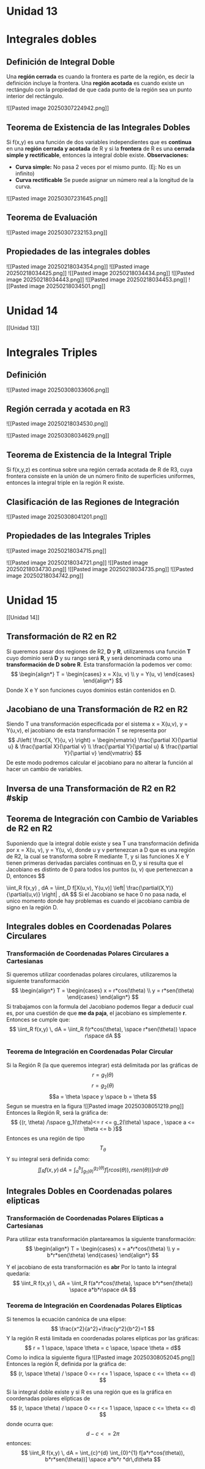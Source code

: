 # Unidad 13

# Integrales dobles

## Definición de Integral Doble
Una **región cerrada** es cuando la frontera es parte de la región, es decir la definición incluye la frontera.
Una **región acotada** es cuando existe un rectángulo con la propiedad de que cada punto de la región sea un punto interior del rectángulo.

![[Pasted image 20250307224942.png]]

## Teorema de Existencia de las Integrales Dobles
Si f(x,y) es una función de dos variables independientes que es **continua** en una **región cerrada y acotada** de R y si la **frontera** de R es una **cerrada simple y  rectificable**, entonces la integral doble existe.
**Observaciones:**
- **Curva simple:**
	No pasa 2 veces por el mismo punto. (Ej: No es un infinito)
- **Curva rectificable**
	Se puede asignar un número real a la longitud de la curva.
	 
![[Pasted image 20250307231645.png]]
## Teorema de Evaluación
![[Pasted image 20250307232153.png]]



## Propiedades de las integrales dobles
![[Pasted image 20250218034354.png]]
![[Pasted image 20250218034425.png]]
![[Pasted image 20250218034434.png]]
![[Pasted image 20250218034443.png]]
![[Pasted image 20250218034453.png]]
![[Pasted image 20250218034501.png]]




# Unidad 14


[[Unidad 13]]

# Integrales Triples

## Definición 
![[Pasted image 20250308033606.png]]

## Región cerrada y acotada en R3
![[Pasted image 20250218034530.png]]

![[Pasted image 20250308034629.png]]

## Teorema de Existencia de la Integral Triple
Si f(x,y,z) es continua sobre una región cerrada acotada de R de R3, cuya frontera consiste en la unión de un número finito de superficies uniformes, entonces la integral triple en la región R existe.

## Clasificación de las Regiones de Integración
![[Pasted image 20250308041201.png]]


## Propiedades de las Integrales Triples

![[Pasted image 20250218034715.png]]

![[Pasted image 20250218034721.png]]
![[Pasted image 20250218034730.png]]
![[Pasted image 20250218034735.png]]
![[Pasted image 20250218034742.png]]


# Unidad 15


[[Unidad 14]]

## Transformación de R2 en R2
Si queremos pasar dos regiones de R2, **D** y **R**, utilizaremos una función **T** cuyo dominio será **D** y su rango será **R**, y será denominada como una **transformación de D sobre R**. Esta transformación la podemos ver como:
$$
\begin{align*}
T = \begin{cases}
x = X(u, v) \\
y = Y(u, v)
\end{cases}
\end{align*}
$$
Donde X e Y son funciones cuyos dominios están contenidos en D.

## Jacobiano de una Transformación de R2 en R2
Siendo T una transformación especificada por el sistema x = X(u,v), y = Y(u,v), el jacobiano de esta transformación T se representa por 
$$
J\left( \frac{X, Y}{u, v} \right) = 
\begin{vmatrix} 
\frac{\partial X}{\partial u} & \frac{\partial X}{\partial v} \\ 
\frac{\partial Y}{\partial u} & \frac{\partial Y}{\partial v} 
\end{vmatrix}
$$
De este modo podremos calcular el jacobiano para no alterar la función al hacer un cambio de variables.

## Inversa de una Transformación de R2 en R2 #skip

## Teorema de Integración con Cambio de Variables de R2 en R2
Suponiendo que la integral doble existe y sea T una transformación definida por x = X(u, v), y = Y(u, v), donde u y v pertenezcan a D que es una región de R2, la cual se transforma sobre R mediante T, y si las funciones X e Y tienen primeras derivadas parciales continuas en D, y si resulta que el Jacobiano es distinto de 0 para todos los puntos (u, v) que pertenezcan a D, entonces
$$

\iint_R f(x,y) \, dA = \iint_D f[X(u,v), Y(u,v)] \left| \frac{\partial(X,Y)}{\partial(u,v)} \right| \, dA
$$
Si el Jacobiano se hace 0 no pasa nada, el unico momento donde hay problemas es cuando el jacobiano cambia de signo en la región D.

## Integrales dobles en Coordenadas Polares Circulares
### Transformación de Coordenadas Polares Circulares a Cartesianas
Si queremos utilizar coordenadas polares circulares, utilizaremos la siguiente transformación
$$
\begin{align*}
T = \begin{cases}
x = r*cos(\theta) \\
y = r*sen(\theta)
\end{cases}
\end{align*}
$$Si trabajamos con la formula del Jacobiano podemos llegar a deducir cual es, por una cuestión de que **me da paja**, el jacobiano es simplemente **r**.
Entonces se cumple que:
$$
\iint_R f(x,y) \, dA = \iint_R f(r*cos(\theta), \space r*sen(\theta)) \space r\space dA
$$
### Teorema de Integración en Coordenadas Polar Circular
Si la Región R (la que queremos integrar) está delimitada por las gráficas de 
$$
r = g_1(\theta)
$$
$$r = g_2(\theta)$$
$$a = \theta \space y \space b = \theta $$
Segun se muestra en la figura
![[Pasted image 20250308051219.png]]
Entonces la Región R, será la gráfica de:
$$ {(r, \theta) /\space  g_1(\theta)<= r <= g_2(\theta) \space , \space  a <= \theta <= b }$$
Entonces es una región de tipo $$T_\theta$$
Y su integral será definida como:
$$
\iint_R f(x,y) \, dA = \int_{a}^{b} \int_{g_1(\theta)}^{g_2(\theta)} f[rcos(\theta)), rsen(\theta))] rdr \, d\theta
$$

## Integrales Dobles en Coordenadas polares elipticas
### Transformación de Coordenadas Polares Elípticas a Cartesianas
Para utilizar esta transformación plantareamos la siguiente transformación:
$$
\begin{align*}
T = \begin{cases}
x = a*r*cos(\theta) \\
y = b*r*sen(\theta)
\end{cases}
\end{align*}
$$

Y el jacobiano de esta transformación es **abr**
Por lo tanto la integral quedaría:
$$
\iint_R f(x,y) \, dA = \iint_R f(a*r*cos(\theta), \space b*r*sen(\theta)) \space a*b*r\space dA
$$

### Teorema de Integración en Coordenadas Polares Elípticas
Si tenemos la ecuación canónica de una elipse:
$$ 
\frac{x^2}{a^2}+\frac{y^2}{b^2}=1
$$
Y la región R está limitada en coordenadas polares elipticas por las gráficas:
$$ r = 1 \space, \space \theta = c \space, \space \theta = d$$
Como lo indica la siguiente figura
![[Pasted image 20250308052045.png]]
Entonces la región R, definida por la gráfica de:
$$ (r, \space \theta) / \space 0 <= r <= 1 \space, \space c <= \theta <= d) $$

Si la integral doble existe y si R es una región que es la gráfica en coordenadas polares elípticas de 
$$ (r, \space \theta) / \space 0 <= r <= 1 \space, \space c <= \theta <= d) $$
donde ocurra que:
$$ d - c <= 2\pi$$
entonces:
$$
\iint_R f(x,y) \, dA = \int_{c}^{d} \int_{0}^{1} f[a*r*cos(\theta)), b*r*sen(\theta))] \space a*b*r *dr\,d\theta
$$